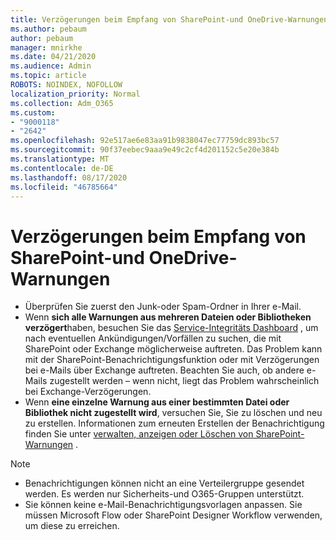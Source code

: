 ```yaml
---
title: Verzögerungen beim Empfang von SharePoint-und OneDrive-Warnungen
ms.author: pebaum
author: pebaum
manager: mnirkhe
ms.date: 04/21/2020
ms.audience: Admin
ms.topic: article
ROBOTS: NOINDEX, NOFOLLOW
localization_priority: Normal
ms.collection: Adm_O365
ms.custom:
- "9000118"
- "2642"
ms.openlocfilehash: 92e517ae6e83aa91b9838047ec77759dc893bc57
ms.sourcegitcommit: 90f37eebec9aaa9e49c2cf4d201152c5e20e384b
ms.translationtype: MT
ms.contentlocale: de-DE
ms.lasthandoff: 08/17/2020
ms.locfileid: "46785664"
---
```

# <a name="delays-in-receiving-sharepoint-and-onedrive-alerts"></a>Verzögerungen beim Empfang von SharePoint-und OneDrive-Warnungen

- Überprüfen Sie zuerst den Junk-oder Spam-Ordner in Ihrer e-Mail.
- Wenn **sich alle Warnungen aus mehreren Dateien oder Bibliotheken verzögert**haben, besuchen Sie das [Service-Integritäts Dashboard](https://portal.office.com/adminportal/home?ref=/servicehealth) , um nach eventuellen Ankündigungen/Vorfällen zu suchen, die mit SharePoint oder Exchange möglicherweise auftreten. Das Problem kann mit der SharePoint-Benachrichtigungsfunktion oder mit Verzögerungen bei e-Mails über Exchange auftreten. Beachten Sie auch, ob andere e-Mails zugestellt werden – wenn nicht, liegt das Problem wahrscheinlich bei Exchange-Verzögerungen.
- Wenn **eine einzelne Warnung aus einer bestimmten Datei oder Bibliothek nicht zugestellt wird**, versuchen Sie, Sie zu löschen und neu zu erstellen. Informationen zum erneuten Erstellen der Benachrichtigung finden Sie unter [verwalten, anzeigen oder Löschen von SharePoint-Warnungen](https://support.microsoft.com/office/99dfb19c-9a90-4a8c-aba1-aa8c8afb0de2) .

> [!NOTE]
> - Benachrichtigungen können nicht an eine Verteilergruppe gesendet werden. Es werden nur Sicherheits-und O365-Gruppen unterstützt.
> - Sie können keine e-Mail-Benachrichtigungsvorlagen anpassen. Sie müssen Microsoft Flow oder SharePoint Designer Workflow verwenden, um diese zu erreichen.
